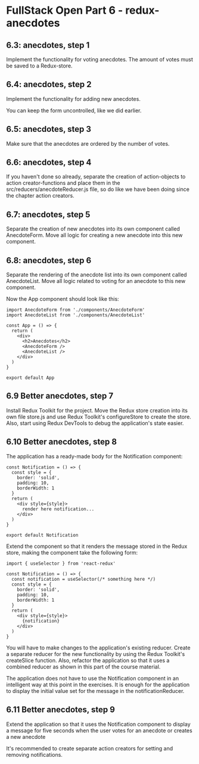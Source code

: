 # FullStack Open Part 6 - redux-anecdotes

## 6.3: anecdotes, step 1

Implement the functionality for voting anecdotes. The amount of votes must be saved to a Redux-store.

## 6.4: anecdotes, step 2

Implement the functionality for adding new anecdotes.

You can keep the form uncontrolled, like we did earlier.

## 6.5: anecdotes, step 3

Make sure that the anecdotes are ordered by the number of votes.

## 6.6: anecdotes, step 4

If you haven't done so already, separate the creation of action-objects to action creator-functions and place them in the src/reducers/anecdoteReducer.js file, so do like we have been doing since the chapter action creators.

## 6.7: anecdotes, step 5

Separate the creation of new anecdotes into its own component called AnecdoteForm. Move all logic for creating a new anecdote into this new component.

## 6.8: anecdotes, step 6

Separate the rendering of the anecdote list into its own component called AnecdoteList. Move all logic related to voting for an anecdote to this new component.

Now the App component should look like this:

```JS
import AnecdoteForm from './components/AnecdoteForm'
import AnecdoteList from './components/AnecdoteList'

const App = () => {
  return (
    <div>
      <h2>Anecdotes</h2>
      <AnecdoteForm />
      <AnecdoteList />
    </div>
  )
}

export default App
```

## 6.9 Better anecdotes, step 7

Install Redux Toolkit for the project. Move the Redux store creation into its own file store.js and use Redux Toolkit's configureStore to create the store. Also, start using Redux DevTools to debug the application's state easier.

## 6.10 Better anecdotes, step 8

The application has a ready-made body for the Notification component:

```JS
const Notification = () => {
  const style = {
    border: 'solid',
    padding: 10,
    borderWidth: 1
  }
  return (
    <div style={style}>
      render here notification...
    </div>
  )
}

export default Notification
```

Extend the component so that it renders the message stored in the Redux store, making the component take the following form:

```JS
import { useSelector } from 'react-redux'

const Notification = () => {
  const notification = useSelector(/* something here */)
  const style = {
    border: 'solid',
    padding: 10,
    borderWidth: 1
  }
  return (
    <div style={style}>
      {notification}
    </div>
  )
}
```

You will have to make changes to the application's existing reducer. Create a separate reducer for the new functionality by using the Redux Toolkit's createSlice function. Also, refactor the application so that it uses a combined reducer as shown in this part of the course material.

The application does not have to use the Notification component in an intelligent way at this point in the exercises. It is enough for the application to display the initial value set for the message in the notificationReducer.

## 6.11 Better anecdotes, step 9

Extend the application so that it uses the Notification component to display a message for five seconds when the user votes for an anecdote or creates a new anecdote

It's recommended to create separate action creators for setting and removing notifications.
